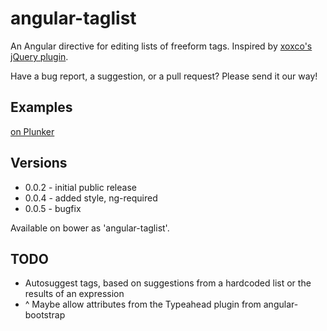 angular-taglist
===============

An Angular directive for editing lists of freeform tags.  Inspired by [xoxco's jQuery plugin](https://github.com/xoxco/jQuery-Tags-Input).

Have a bug report, a suggestion, or a pull request?  Please send it our way!

Examples
--------
[on Plunker](http://plnkr.co/edit/0vzZsn70SGQkIKKZoVEP?p=preview)

Versions
--------
* 0.0.2 - initial public release
* 0.0.4 - added style, ng-required
* 0.0.5 - bugfix

Available on bower as 'angular-taglist'.

TODO
----
* Autosuggest tags, based on suggestions from a hardcoded list or the results of an expression
* ^ Maybe allow attributes from the Typeahead plugin from angular-bootstrap
